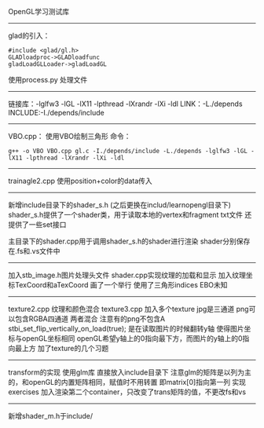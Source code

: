 OpenGL学习测试库
***
glad的引入：
```
#include <glad/gl.h>
GLADloadproc->GLADloadfunc
gladLoadGLLoader->gladLoadGL
```
使用process.py 处理文件
***
链接库：-lglfw3 -lGL -lX11 -lpthread -lXrandr -lXi -ldl
LINK：-L./depends
INCLUDE:-I./depends/include
***
VBO.cpp：
使用VBO绘制三角形
命令：
```
g++ -o VBO VBO.cpp gl.c -I./depends/include -L./depends -lglfw3 -lGL -lX11 -lpthread -lXrandr -lXi -ldl
```
***
trainagle2.cpp
使用position+color的data传入
***
新增include目录下的shader_s.h (之后更换在includ/learnopengl目录下)
shader_s.h提供了一个shader类，用于读取本地的vertex和fragment txt文件
还提供了一些set接口

主目录下的shader.cpp用于调用shader_s.h的shader进行渲染
shader分别保存在.fs和.vs文件中
***
加入stb_image.h图片处理头文件
shader.cpp实现纹理的加载和显示
加入纹理坐标TexCoord和aTexCoord
画了一个举行 使用了三角形indices EBO未知
***
texture2.cpp 纹理和颜色混合
texture3.cpp
加入多个texture 
jpg是三通道
png可以包含RGBA四通道
两者混合
注意有的png不包含A
stbi_set_flip_vertically_on_load(true); 
是在读取图片的时候翻转y轴 使得图片坐标与openGL坐标相同
openGL希望y轴上的0指向最下方，而图片的y轴上的0指向最上方
加了texture的几个习题
***
transform的实现
使用glm库
直接放入include目录下
注意glm的矩阵是以列为主的，和openGL的内置矩阵相同，赋值时不用转置 即matrix[0]指向第一列
实现exercises
加入渲染第二个container，只改变了trans矩阵的值，不更改fs和vs

***
新增shader_m.h于include/